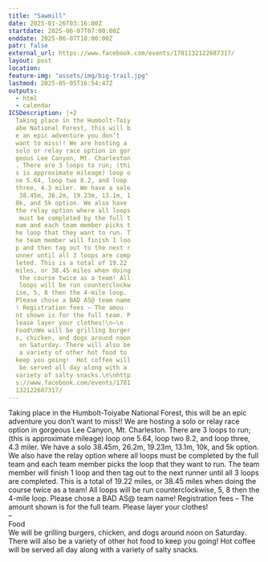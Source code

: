```yaml
---
title: "Sawmill"
date: 2025-01-26T03:16:00Z
startdate: 2025-06-07T07:00:00Z
enddate: 2025-06-07T10:00:00Z
patr: false
external_url: https://www.facebook.com/events/1781132122687317/
layout: post
location: 
feature-img: "assets/img/big-trail.jpg"
lastmod: 2025-05-05T16:54:47Z
outputs:
  - html
  - calendar
ICSDescription: |+2
  Taking place in the Humbolt-Toiy  abe National Forest, this will b  e an epic adventure you don’t   want to miss!! We are hosting a   solo or relay race option in gor  geous Lee Canyon, Mt. Charleston  . There are 3 loops to run; (thi  s is approximate mileage) loop o  ne 5.64, loop two 8.2, and loop   three, 4.3 miler. We have a solo   38.45m, 26.2m, 19.23m, 13.1m, 1  0k, and 5k option. We also have   the relay option where all loops   must be completed by the full t  eam and each team member picks t  he loop that they want to run. T  he team member will finish 1 loo  p and then tag out to the next r  unner until all 3 loops are comp  leted. This is a total of 19.22   miles, or 38.45 miles when doing   the course twice as a team! All   loops will be run counterclockw  ise, 5, 8 then the 4-mile loop.   Please chose a BAD AS@ team name  ! Registration fees – The amou  nt shown is for the full team. P  lease layer your clothes!\n–\n  Food\nWe will be grilling burger  s, chicken, and dogs around noon   on Saturday. There will also be   a variety of other hot food to   keep you going!  Hot coffee will   be served all day along with a   variety of salty snacks.\n\nhttp  s://www.facebook.com/events/1781  132122687317/
---
```


Taking place in the Humbolt-Toiyabe National Forest, this will be an epic adventure you don’t want to miss!! We are hosting a solo or relay race option in gorgeous Lee Canyon, Mt. Charleston. There are 3 loops to run; (this is approximate mileage) loop one 5.64, loop two 8.2, and loop three, 4.3 miler. We have a solo 38.45m, 26.2m, 19.23m, 13.1m, 10k, and 5k option. We also have the relay option where all loops must be completed by the full team and each team member picks the loop that they want to run. The team member will finish 1 loop and then tag out to the next runner until all 3 loops are completed. This is a total of 19.22 miles, or 38.45 miles when doing the course twice as a team! All loops will be run counterclockwise, 5, 8 then the 4-mile loop. Please chose a BAD AS@ team name! Registration fees – The amount shown is for the full team. Please layer your clothes!<br>
  –<br>
  Food<br>
  We will be grilling burgers, chicken, and dogs around noon on Saturday. There will also be a variety of other hot food to keep you going!  Hot coffee will be served all day along with a variety of salty snacks.<br>
  <br>
  
